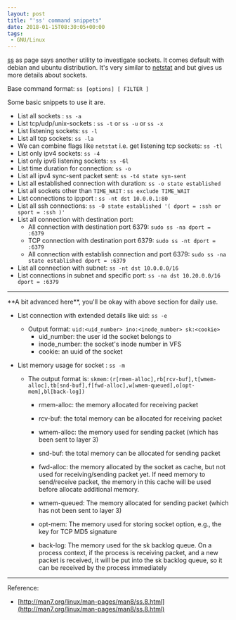 ```yaml
---
layout: post
title: "'ss' command snippets"
date: 2018-01-15T08:30:05+00:00
tags:
 - GNU/Linux
---
```



[ss](http://man7.org/linux/man-pages/man8/ss.8.html) as page says another utility to investigate sockets. It comes default with debian and ubuntu distribution. It's very similar to [netstat](http://man7.org/linux/man-pages/man8/netstat.8.html) and but gives us more details about sockets.


Base command format: `ss [options] [ FILTER ]`

Some basic snippets to use it are.


* List all sockets : `ss -a`
* List tcp/udp/unix-sockets : `ss -t` or `ss -u` or `ss -x`
* List listening sockets: `ss -l`
* List all tcp sockets: `ss -la`
* We can combine flags like `netstat` i.e. get listening tcp sockets:  `ss -tl`
* List only ipv4 sockets: `ss -4`
* List only ipv6 listening sockets: `ss -6l`
* List time duration for connection: `ss -o`
* List all ipv4 sync-sent packet sent: `ss -t4 state syn-sent`
* List all established connection with duration: `ss -o state established`
* List all sockets other than `TIME_WAIT` : `ss exclude TIME_WAIT`
* List connections to ip:port : `ss -nt dst 10.0.0.1:80`
* List all ssh connections: `ss -0 state established '( dport = :ssh or sport = :ssh )'`
* List all connection with destination port: 
    * All connection with destination port 6379: `sudo ss -na dport = :6379`
    * TCP connection with destination port 6379: `sudo ss -nt dport = :6379`
    * All connection with establish connection and port 6379: `sudo ss -na state established dport = :6379`
* List all connection with subnet: `ss -nt dst 10.0.0.0/16`
* List connections in subnet and specific port: `ss -na dst 10.20.0.0/16 dport = :6379`

<hr/>
**A bit advanced here**, you'll be okay with above section for daily use.

* List connection with extended details like uid: `ss -e`
    * Output format: `uid:<uid_number> ino:<inode_number> sk:<cookie>`
        * uid_number: the user id the socket belongs to
        * inode_number: the socket's inode number in VFS
        * cookie:  an uuid of the socket

* List memory usage for socket :  `ss -m`
    * The output format is: `skmem:(r[rmem-alloc],rb[rcv-buf],t[wmem-alloc],tb[snd-buf],f[fwd-alloc],w[wmem-queued],o[opt-mem],bl[back-log])`

        * rmem-alloc: the memory allocated for receiving packet

        * rcv-buf: the total memory can be allocated for receiving packet

        * wmem-alloc: the memory used for sending packet (which has been sent
         to layer 3)

        * snd-buf: the total memory can be allocated for sending packet

        * fwd-alloc: the memory allocated by the socket as cache, but not
         used for receiving/sending packet yet. If need memory
         to send/receive packet, the memory in this cache will
         be used before allocate additional memory.

        * wmem-queued: The memory allocated for sending packet (which has not
         been sent to layer 3)

        * opt-mem: The memory used for storing socket option, e.g., the
         key for TCP MD5 signature

        * back-log: The memory used for the sk backlog queue. On a process
         context, if the process is receiving packet, and a new
         packet is received, it will be put into the sk backlog
         queue, so it can be received by the process immediately




---
Reference: 
* [http://man7.org/linux/man-pages/man8/ss.8.html](http://man7.org/linux/man-pages/man8/ss.8.html)
